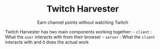 <div align="center">
    <h1>Twitch Harvester</h1>
    <p>Earn channel points without watching Twitch</p>
</div>

Twitch Harvester has two main components working together:
    - `client` : What the `user` interacts with from their browser
    - `server` : What the `client` interacts with and it does the actual work
